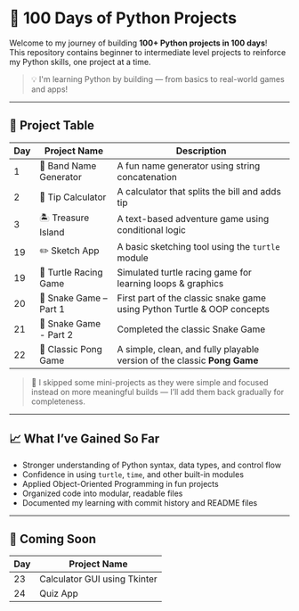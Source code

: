 # 🐍 100 Days of Python Projects

Welcome to my journey of building **100+ Python projects in 100 days**!  
This repository contains beginner to intermediate level projects to reinforce my Python skills, one project at a time.

> 💡 I'm learning Python by building — from basics to real-world games and apps!

---

## 🚀 Project Table

| Day | Project Name           | Description                                                              |
|-----|------------------------|--------------------------------------------------------------------------|
| 1   | 🎸 Band Name Generator | A fun name generator using string concatenation                         |
| 2   | 💸 Tip Calculator      | A calculator that splits the bill and adds tip                           |
| 3   | 🏝️ Treasure Island    | A text-based adventure game using conditional logic                      |
| 19  | ✏️ Sketch App          | A basic sketching tool using the `turtle` module                         |
| 19  | 🐢 Turtle Racing Game  | Simulated turtle racing game for learning loops & graphics               |
| 20  | 🐍 Snake Game – Part 1 | First part of the classic snake game using Python Turtle & OOP concepts |
| 21  | 🐍 Snake Game - Part 2 | Completed the classic Snake Game                                         |
| 22  | 🏓 Classic Pong Game   | A simple, clean, and fully playable version of the classic **Pong Game**  |
> 📌 I skipped some mini-projects as they were simple and focused instead on more meaningful builds — I’ll add them back gradually for completeness.

---

## 📈 What I’ve Gained So Far

- Stronger understanding of Python syntax, data types, and control flow
- Confidence in using `turtle`, `time`, and other built-in modules
- Applied Object-Oriented Programming in fun projects
- Organized code into modular, readable files
- Documented my learning with commit history and README files

---

## 🔄 Coming Soon

| Day | Project Name                 |
|-----|------------------------------|
| 23  | Calculator GUI using Tkinter |
| 24  | Quiz App                     | 
